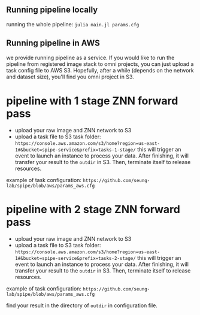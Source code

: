 ## Running pipeline locally
running the whole pipeline:
`julia main.jl params.cfg`

## Running pipeline in AWS
we provide running pipeline as a service. If you would like to run the pipeline from registered image stack to omni projects, you can just upload a task config file to AWS S3. Hopefully, after a while (depends on the network and dataset size), you'll find you omni project in S3.

# pipeline with 1 stage ZNN forward pass
- upload your raw image and ZNN network to S3
- upload a task file to S3 task folder: 
`https://console.aws.amazon.com/s3/home?region=us-east-1#&bucket=spipe-service&prefix=tasks-1-stage/`
this will trigger an event to launch an instance to process your data. After finishing, it will transfer your result to the `outdir` in S3. Then, terminate itself to release resources.

example of task configuration:
`https://github.com/seung-lab/spipe/blob/aws/params_aws.cfg`

# pipeline with 2 stage ZNN forward pass

- upload your raw image and ZNN network to S3
- upload a task file to S3 task folder: 
`https://console.aws.amazon.com/s3/home?region=us-east-1#&bucket=spipe-service&prefix=tasks-2-stage/`
this will trigger an event to launch an instance to process your data. After finishing, it will transfer your result to the `outdir` in S3. Then, terminate itself to release resources.

example of task configuration:
`https://github.com/seung-lab/spipe/blob/aws/params_aws.cfg`

find your result in the directory of `outdir` in configuration file.

